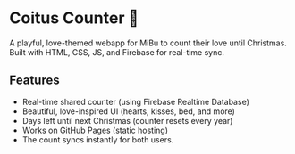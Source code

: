 # Coitus Counter 💖

A playful, love-themed webapp for MiBu to count their love until Christmas. Built with HTML, CSS, JS, and Firebase for real-time sync.

## Features
- Real-time shared counter (using Firebase Realtime Database)
- Beautiful, love-inspired UI (hearts, kisses, bed, and more)
- Days left until next Christmas (counter resets every year)
- Works on GitHub Pages (static hosting)
- The count syncs instantly for both users.
